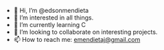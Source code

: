 - 👋 Hi, I’m @edsonmendieta
- 👀 I’m interested in all things.
- 🌱 I’m currently learning C
- 💞️ I’m looking to collaborate on interesting projects.
- 📫 How to reach me: emendietaj@gmail.com

<!---
edsonmendieta/edsonmendieta is a ✨ special ✨ repository because its `README.md` (this file) appears on your GitHub profile.
You can click the Preview link to take a look at your changes.
--->

